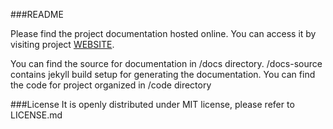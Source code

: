 ###README

Please find the project documentation hosted online.
You can access it by visiting project [WEBSITE](https://Joshi-Harsh.github.io/Synapse). 

You can find the source for documentation in /docs directory. 
/docs-source contains jekyll build setup for generating the documentation.
You can find the code for project organized in /code directory

###License
It is openly distributed under MIT license, please refer to LICENSE.md